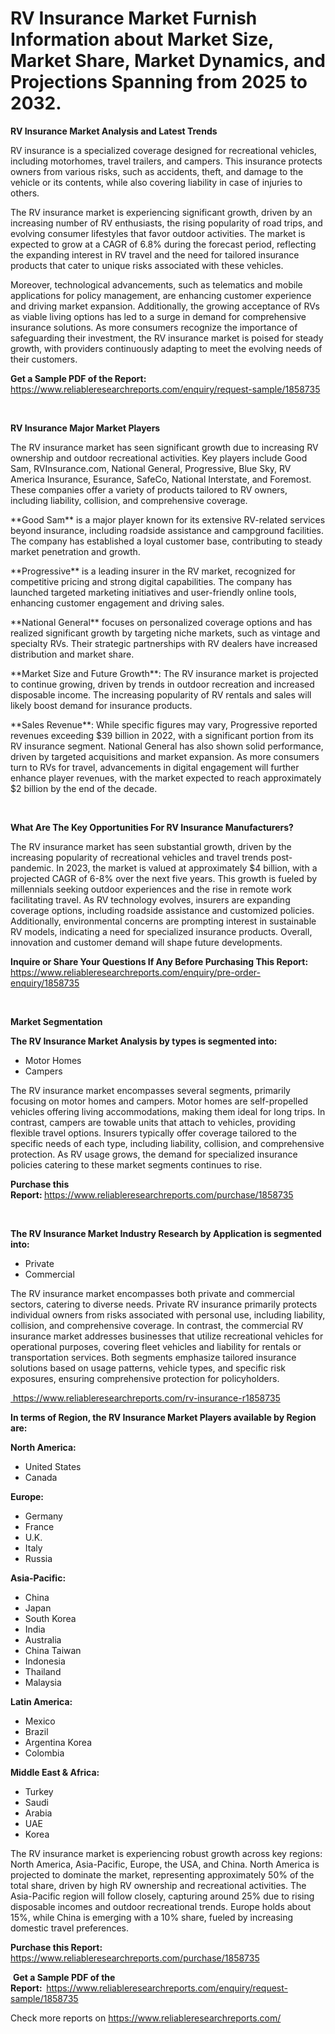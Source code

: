 <p><h1>RV Insurance Market Furnish Information about Market Size, Market Share, Market Dynamics, and Projections Spanning from 2025 to 2032.</h1></p><p><strong>RV Insurance Market Analysis and Latest Trends</strong></p>
<p><p>RV insurance is a specialized coverage designed for recreational vehicles, including motorhomes, travel trailers, and campers. This insurance protects owners from various risks, such as accidents, theft, and damage to the vehicle or its contents, while also covering liability in case of injuries to others.</p><p>The RV insurance market is experiencing significant growth, driven by an increasing number of RV enthusiasts, the rising popularity of road trips, and evolving consumer lifestyles that favor outdoor activities. The market is expected to grow at a CAGR of 6.8% during the forecast period, reflecting the expanding interest in RV travel and the need for tailored insurance products that cater to unique risks associated with these vehicles. </p><p>Moreover, technological advancements, such as telematics and mobile applications for policy management, are enhancing customer experience and driving market expansion. Additionally, the growing acceptance of RVs as viable living options has led to a surge in demand for comprehensive insurance solutions. As more consumers recognize the importance of safeguarding their investment, the RV insurance market is poised for steady growth, with providers continuously adapting to meet the evolving needs of their customers.</p></p>
<p><strong>Get a Sample PDF of the Report:&nbsp;</strong> <a href="https://www.reliableresearchreports.com/enquiry/request-sample/1858735?utm_campaign=3315&utm_medium=2&utm_source=Github&utm_content=ia&utm_term=10032025&utm_id=rv-insurance">https://www.reliableresearchreports.com/enquiry/request-sample/1858735</a></p>
<p>&nbsp;</p>
<p><strong>RV Insurance Major Market Players</strong></p>
<p><p>The RV insurance market has seen significant growth due to increasing RV ownership and outdoor recreational activities. Key players include Good Sam, RVInsurance.com, National General, Progressive, Blue Sky, RV America Insurance, Esurance, SafeCo, National Interstate, and Foremost. These companies offer a variety of products tailored to RV owners, including liability, collision, and comprehensive coverage.</p><p>**Good Sam** is a major player known for its extensive RV-related services beyond insurance, including roadside assistance and campground facilities. The company has established a loyal customer base, contributing to steady market penetration and growth.</p><p>**Progressive** is a leading insurer in the RV market, recognized for competitive pricing and strong digital capabilities. The company has launched targeted marketing initiatives and user-friendly online tools, enhancing customer engagement and driving sales.</p><p>**National General** focuses on personalized coverage options and has realized significant growth by targeting niche markets, such as vintage and specialty RVs. Their strategic partnerships with RV dealers have increased distribution and market share.</p><p>**Market Size and Future Growth**: The RV insurance market is projected to continue growing, driven by trends in outdoor recreation and increased disposable income. The increasing popularity of RV rentals and sales will likely boost demand for insurance products.</p><p>**Sales Revenue**: While specific figures may vary, Progressive reported revenues exceeding $39 billion in 2022, with a significant portion from its RV insurance segment. National General has also shown solid performance, driven by targeted acquisitions and market expansion. As more consumers turn to RVs for travel, advancements in digital engagement will further enhance player revenues, with the market expected to reach approximately $2 billion by the end of the decade.</p></p>
<p>&nbsp;</p>
<p><strong>What Are The Key Opportunities For RV Insurance Manufacturers?</strong></p>
<p><p>The RV insurance market has seen substantial growth, driven by the increasing popularity of recreational vehicles and travel trends post-pandemic. In 2023, the market is valued at approximately $4 billion, with a projected CAGR of 6-8% over the next five years. This growth is fueled by millennials seeking outdoor experiences and the rise in remote work facilitating travel. As RV technology evolves, insurers are expanding coverage options, including roadside assistance and customized policies. Additionally, environmental concerns are prompting interest in sustainable RV models, indicating a need for specialized insurance products. Overall, innovation and customer demand will shape future developments.</p></p>
<p><strong>Inquire or Share Your Questions If Any Before Purchasing This Report:</strong> <a href="https://www.reliableresearchreports.com/enquiry/pre-order-enquiry/1858735?utm_campaign=3315&utm_medium=2&utm_source=Github&utm_content=ia&utm_term=10032025&utm_id=rv-insurance">https://www.reliableresearchreports.com/enquiry/pre-order-enquiry/1858735</a></p>
<p>&nbsp;</p>
<p><strong>Market Segmentation</strong></p>
<p><strong>The RV Insurance Market Analysis by types is segmented into:</strong></p>
<p><ul><li>Motor Homes</li><li>Campers</li></ul></p>
<p><p>The RV insurance market encompasses several segments, primarily focusing on motor homes and campers. Motor homes are self-propelled vehicles offering living accommodations, making them ideal for long trips. In contrast, campers are towable units that attach to vehicles, providing flexible travel options. Insurers typically offer coverage tailored to the specific needs of each type, including liability, collision, and comprehensive protection. As RV usage grows, the demand for specialized insurance policies catering to these market segments continues to rise.</p></p>
<p><strong>Purchase this Report:&nbsp;</strong><a href="https://www.reliableresearchreports.com/purchase/1858735?utm_campaign=3315&utm_medium=2&utm_source=Github&utm_content=ia&utm_term=10032025&utm_id=rv-insurance">https://www.reliableresearchreports.com/purchase/1858735</a></p>
<p>&nbsp;</p>
<p><strong>The RV Insurance Market Industry Research by Application is segmented into:</strong></p>
<p><ul><li>Private</li><li>Commercial</li></ul></p>
<p><p>The RV insurance market encompasses both private and commercial sectors, catering to diverse needs. Private RV insurance primarily protects individual owners from risks associated with personal use, including liability, collision, and comprehensive coverage. In contrast, the commercial RV insurance market addresses businesses that utilize recreational vehicles for operational purposes, covering fleet vehicles and liability for rentals or transportation services. Both segments emphasize tailored insurance solutions based on usage patterns, vehicle types, and specific risk exposures, ensuring comprehensive protection for policyholders.</p></p>
<p><a href="https://www.reliableresearchreports.com/rv-insurance-r1858735?utm_campaign=3315&utm_medium=2&utm_source=Github&utm_content=ia&utm_term=10032025&utm_id=rv-insurance">&nbsp;https://www.reliableresearchreports.com/rv-insurance-r1858735</a></p>
<p><strong>In terms of Region, the RV Insurance Market Players available by Region are:</strong></p>
<p>
    <p> <strong> North America: </strong>
        <ul>
            <li>United States</li>
            <li>Canada</li>
        </ul>
        </p> 
    <p> <strong> Europe: </strong>
        <ul>
            <li>Germany</li>
            <li>France</li>
            <li>U.K.</li>
            <li>Italy</li>
            <li>Russia</li>
        </ul>
        </p> 
    <p> <strong> Asia-Pacific: </strong>
        <ul>
            <li>China</li>
            <li>Japan</li>
            <li>South Korea</li>
            <li>India</li>
            <li>Australia</li>
            <li>China Taiwan</li>
            <li>Indonesia</li>
            <li>Thailand</li>
            <li>Malaysia</li>
        </ul>
        </p> 
    <p> <strong> Latin America: </strong>
        <ul>
            <li>Mexico</li>
            <li>Brazil</li>
            <li>Argentina Korea</li>
            <li>Colombia</li>
        </ul>
        </p> 
    <p> <strong> Middle East & Africa: </strong>
        <ul>
            <li>Turkey</li>
            <li>Saudi</li>
            <li>Arabia</li>
            <li>UAE</li>
            <li>Korea</li>
        </ul>
    </p>
    </p>
<p><p>The RV insurance market is experiencing robust growth across key regions: North America, Asia-Pacific, Europe, the USA, and China. North America is projected to dominate the market, representing approximately 50% of the total share, driven by high RV ownership and recreational activities. The Asia-Pacific region will follow closely, capturing around 25% due to rising disposable incomes and outdoor recreational trends. Europe holds about 15%, while China is emerging with a 10% share, fueled by increasing domestic travel preferences.</p></p>
<p><strong>Purchase this Report: </strong><a href="https://www.reliableresearchreports.com/purchase/1858735?utm_campaign=3315&utm_medium=2&utm_source=Github&utm_content=ia&utm_term=10032025&utm_id=rv-insurance">https://www.reliableresearchreports.com/purchase/1858735</a></p>
<p>&nbsp;<strong>Get a Sample PDF of the Report:&nbsp;&nbsp;</strong><a href="https://www.reliableresearchreports.com/enquiry/request-sample/1858735?utm_campaign=3315&utm_medium=2&utm_source=Github&utm_content=ia&utm_term=10032025&utm_id=rv-insurance">https://www.reliableresearchreports.com/enquiry/request-sample/1858735</a></p>
<p><strong></strong></p>
<p>Check more reports on <a href="https://www.reliableresearchreports.com/?utm_campaign=3315&utm_medium=2&utm_source=Github&utm_content=ia&utm_term=10032025&utm_id=rv-insurance">https://www.reliableresearchreports.com/</a></p>